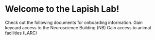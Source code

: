 # Welcome to the Lapish Lab!
Check out the following documents for onboarding information.
Gain keycard access to the Neuroscience Building (NB)
Gain access to animal facilities (LARC)
